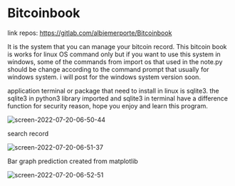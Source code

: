 # Bitcoinbook
link repos: https://gitlab.com/albiemerporte/Bitcoinbook

It is the system that you can manage your bitcoin record.
This bitcoin book is works for linux OS command only but if you want to use this system in windows, some of the commands from import os that used in the note.py should be change according to the command prompt that usually for windows system. i will post for the windows system version soon.

application terminal or package that need to install in linux is sqlite3. the sqlite3 in python3 library imported and sqlite3 in terminal have a difference function for security reason, hope you enjoy and learn this program.

![screen-2022-07-20-06-50-44](https://user-images.githubusercontent.com/36027987/179861420-51a14a2b-d879-4f2a-9fe9-5975a88d23d2.jpg)

search record

![screen-2022-07-20-06-51-37](https://user-images.githubusercontent.com/36027987/179861526-ce37f5c3-4cf9-42fe-8b27-ccc505072934.jpg)

Bar graph prediction created from matplotlib

![screen-2022-07-20-06-52-51](https://user-images.githubusercontent.com/36027987/179861638-742e7496-0162-4346-a95e-b5c4eaf2c42e.jpg)
